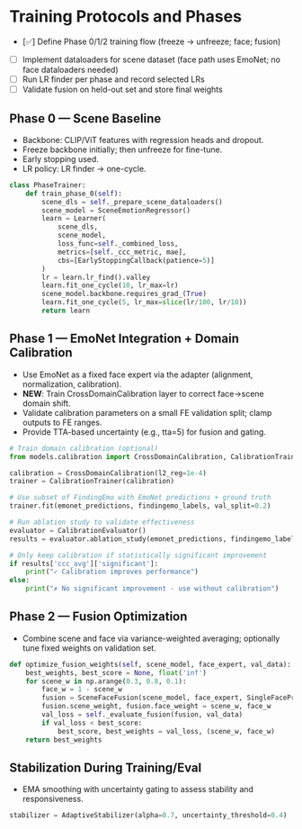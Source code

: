 # Training Protocols and Phases

- [✅] Define Phase 0/1/2 training flow (freeze → unfreeze; face; fusion)
- [ ] Implement dataloaders for scene dataset (face path uses EmoNet; no face dataloaders needed)
- [ ] Run LR finder per phase and record selected LRs
- [ ] Validate fusion on held-out set and store final weights

## Phase 0 — Scene Baseline

- Backbone: CLIP/ViT features with regression heads and dropout.
- Freeze backbone initially; then unfreeze for fine-tune.
- Early stopping used.
- LR policy: LR finder → one-cycle.

```python
class PhaseTrainer:
    def train_phase_0(self):
        scene_dls = self._prepare_scene_dataloaders()
        scene_model = SceneEmotionRegressor()
        learn = Learner(
            scene_dls,
            scene_model,
            loss_func=self._combined_loss,
            metrics=[self._ccc_metric, mae],
            cbs=[EarlyStoppingCallback(patience=5)]
        )
        lr = learn.lr_find().valley
        learn.fit_one_cycle(10, lr_max=lr)
        scene_model.backbone.requires_grad_(True)
        learn.fit_one_cycle(5, lr_max=slice(lr/100, lr/10))
        return learn
```

## Phase 1 — EmoNet Integration + Domain Calibration

- Use EmoNet as a fixed face expert via the adapter (alignment, normalization, calibration).
- **NEW**: Train CrossDomainCalibration layer to correct face→scene domain shift.
- Validate calibration parameters on a small FE validation split; clamp outputs to FE ranges.
- Provide TTA-based uncertainty (e.g., tta=5) for fusion and gating.

```python
# Train domain calibration (optional)
from models.calibration import CrossDomainCalibration, CalibrationTrainer

calibration = CrossDomainCalibration(l2_reg=1e-4)
trainer = CalibrationTrainer(calibration)

# Use subset of FindingEmo with EmoNet predictions + ground truth
trainer.fit(emonet_predictions, findingemo_labels, val_split=0.2)

# Run ablation study to validate effectiveness
evaluator = CalibrationEvaluator()
results = evaluator.ablation_study(emonet_predictions, findingemo_labels, n_runs=5)

# Only keep calibration if statistically significant improvement
if results['ccc_avg']['significant']:
    print("✓ Calibration improves performance")
else:
    print("✗ No significant improvement - use without calibration")
```

## Phase 2 — Fusion Optimization

- Combine scene and face via variance-weighted averaging; optionally tune fixed weights on validation set.

```python
def optimize_fusion_weights(self, scene_model, face_expert, val_data):
    best_weights, best_score = None, float('inf')
    for scene_w in np.arange(0.3, 0.8, 0.1):
        face_w = 1 - scene_w
        fusion = SceneFaceFusion(scene_model, face_expert, SingleFaceProcessor())
        fusion.scene_weight, fusion.face_weight = scene_w, face_w
        val_loss = self._evaluate_fusion(fusion, val_data)
        if val_loss < best_score:
            best_score, best_weights = val_loss, (scene_w, face_w)
    return best_weights
```

## Stabilization During Training/Eval

- EMA smoothing with uncertainty gating to assess stability and responsiveness.

```python
stabilizer = AdaptiveStabilizer(alpha=0.7, uncertainty_threshold=0.4)
```
